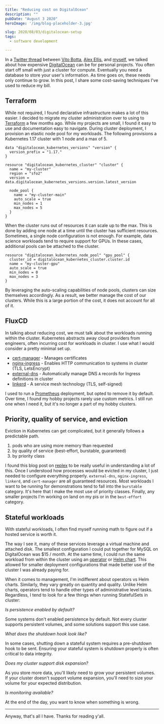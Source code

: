 ```yaml
---
title: "Reducing cost on DigitalOcean"
description: ""
pubDate: "August 3 2020"
heroImage: '/img/blog-placeholder-3.jpg'

slug: 2020/08/03/digitalocean-setup
tags:
  - software development

---
```


In a [Twitter thread] between [Vito Botta], [Alex Ellis], and [myself], 
we talked about how expensive [DigitalOcean] can be for personal projects.
You often start off small with just a cluster for compute.
Eventually you need a database to store your user's information.
As time goes on, these needs only continue to grow.
In this post, I share some cost-saving techniques I've used to reduce my bill.

<!--more-->

## Terraform

While not required, I found declarative infrastructure makes a lot of this easier.
I decided to migrate my cluster administration over to using to [Terraform] a few months ago.
While my projects are small, I found it easy to use and documentation easy to navigate.
During cluster deployment, I provision an elastic node pool for my workloads.
The following provisions a Kubernetes 1.17 cluster with 1 node and a max of 5. 

```hcl-terraform
data "digitalocean_kubernetes_versions" "version" {
  version_prefix = "1.17."
}

resource "digitalocean_kubernetes_cluster" "cluster" {
  name = "my-cluster"
  region = "sfo2"
  version = data.digitalocean_kubernetes_versions.version.latest_version

  node_pool {
    name = "my-cluster-main"
    auto_scale = true
    min_nodes = 1
    max_nodes = 5
  }
}
```

When the cluster runs out of resources it can scale up to the max.
This is done by adding one node at a time until the cluster has sufficient resources.
Sometimes, a single node configuration is not enough.
For example, data science workloads tend to require support for GPUs.
In these cases, additional pools can be attached to the cluster.

```hcl-terraform
resource "digitalocean_kubernetes_node_pool" "gpu_pool" {
  cluster_id = digitalocean_kubernetes_cluster.cluster.id
  name = "my-cluster-gpu"
  auto_scale = true
  min_nodes = 0
  max_nodes = 3
}
```

By leveraging the auto-scaling capabilities of node pools, clusters can size themselves accordingly.
As a result, we better manage the cost of our clusters.
While this is a large portion of the cost, it does not account for all of it.   

## FluxCD

In talking about reducing cost, we must talk about the workloads running within the cluster.
Kubernetes abstracts away cloud providers from engineers, often incurring cost for workloads in cluster.
I use what I would consider a pretty minimal set up.

* [cert-manager] - Manages certificates
* [nginx-ingress] - Enables HTTP communication to systems in cluster (TLS, LetsEncrypt)
* [external-dns] - Automatically manage DNS `A` records for Ingress definitions in cluster
* [linkerd] - A service mesh technology (TLS, self-signed)

I used to run a [Prometheus] deployment, but opted to remove it by default.
Over time, I found my hobby projects rarely use custom metrics.
I still run one when I need it, but it's no longer a part of my hobby clusters.

## Priority, quality of service, and eviction

Eviction in Kubernetes can get complicated, but it generally follows a predictable path.

1. pods who are using more memory than requested
1. by quality of service (best-effort, burstable, guaranteed)
1. by priority class

I found this blog post on [replex](https://www.replex.io/blog/everything-you-need-to-know-about-kubernetes-quality-of-service-qos-classes) to be really useful in understanding a lot of this.
Once I understood how processes would be evicted in my cluster, I just needed to configure everything properly.
`external-dns`, `nginx-ingress`, `linkerd`, and `cert-manager` are all guaranteed resources.
Most workloads I want to be running for demonstrations tend to fall into the `burstable` category.
It's here that I make the most use of priority classes.
Finally, any smaller projects I'm working on land on my pis or in the `best-effort` category. 

## Stateful workloads

With stateful workloads, I often find myself running math to figure out if a hosted service is worth it.

The way I see it, many of these services leverage a virtual machine and attached disk.
The smallest configuration I could put together for MySQL on DigitalOcean was $15 / month.
At the same time, I could run the same workload from within the cluster using an [operator] or [Helm chart].
This allowed for smaller deployment configurations that made better use of the cluster I was already paying for.

When it comes to management, I'm indifferent about operators vs Helm charts.
Similarly, they vary greatly on quantity and quality.
Unlike Helm charts, operators tend to handle other types of administrative level tasks.
Regardless, I tend to look for a few things when running StatefulSets in cluster:

_Is persistence enabled by default?_

Some systems don't enabled persistence by default.
Not every cluster supports persistent volumes, and some solutions support this use case.

_What does the shutdown hook look like?_

In some cases, shutting down a stateful system requires a pre-shutdown hook to be sent.
Ensuring your stateful system is shutdown properly is often critical to data integrity.

_Does my cluster support disk expansion?_

As you store more data, you'll likely need to grow your persistent volumes.
If your cluster doesn't support volume expansion, you'll need to size your volume for your expected distribution. 

_Is monitoring available?_

At the end of the day, you want to know when something is wrong.

---

Anyway, that's all I have.
Thanks for reading y'all.

[Twitter thread]: https://twitter.com/_mjpitz_/status/1290258134590603269
[Vito Botta]: https://twitter.com/vitobotta
[Alex Ellis]: https://twitter.com/alexellisuk
[myself]: https://twitter.com/_mjpitz_
[DigitalOcean]: https://digitalocean.com/
[Terraform]: https://www.terraform.io/
[Kubernetes]: https://kubernetes.io/
[FluxCD]: https://fluxcd.io/
[cert-manager]: https://cert-manager.io/
[nginx-ingress]: https://kubernetes.github.io/ingress-nginx/
[external-dns]: https://github.com/kubernetes-sigs/external-dns
[linkerd]: https://linkerd.io/
[Prometheus]: https://prometheus.io/
[operator]: https://kubernetes.io/docs/concepts/extend-kubernetes/operator/
[Helm chart]: https://helm.sh/
